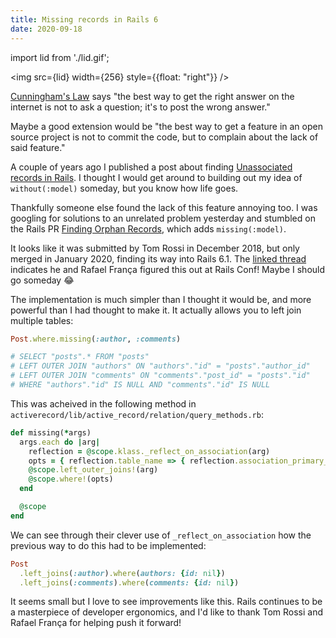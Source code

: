 ```yaml
---
title: Missing records in Rails 6
date: 2020-09-18
---
```


import lid from './lid.gif';

<img src={lid} width={256} style={{float: "right"}} />

[Cunningham's Law](https://meta.wikimedia.org/wiki/Cunningham%27s_Law) says "the
best way to get the right answer on the internet is not to ask a question; it's
to post the wrong answer."

Maybe a good extension would be "the best way to get a feature in an open source
project is not to commit the code, but to complain about the lack of said
feature."

A couple of years ago I published a post about finding
[Unassociated records in Rails](/unassociated). I thought I would get around to
building out my idea of `without(:model)` someday, but you know how life goes.

Thankfully someone else found the lack of this feature annoying too. I was
googling for solutions to an unrelated problem yesterday and stumbled on the
Rails PR
[Finding Orphan Records](https://github.com/rails/rails/pull/34727/files), which
adds `missing(:model)`.

It looks like it was submitted by Tom Rossi in December 2018, but only merged in
January 2020, finding its way into Rails 6.1. The
[linked thread](https://groups.google.com/g/rubyonrails-core/c/sT8uzQb8Oa8)
indicates he and Rafael França figured this out at Rails Conf! Maybe I should go
someday 😂

The implementation is much simpler than I thought it would be, and more powerful
than I had thought to make it. It actually allows you to left join multiple
tables:

```rb
Post.where.missing(:author, :comments)

# SELECT "posts".* FROM "posts"
# LEFT OUTER JOIN "authors" ON "authors"."id" = "posts"."author_id"
# LEFT OUTER JOIN "comments" ON "comments"."post_id" = "posts"."id"
# WHERE "authors"."id" IS NULL AND "comments"."id" IS NULL
```

This was acheived in the following method in
`activerecord/lib/active_record/relation/query_methods.rb`:

```rb
def missing(*args)
  args.each do |arg|
    reflection = @scope.klass._reflect_on_association(arg)
    opts = { reflection.table_name => { reflection.association_primary_key => nil } }
    @scope.left_outer_joins!(arg)
    @scope.where!(opts)
  end

  @scope
end
```

We can see through their clever use of `_reflect_on_association` how the
previous way to do this had to be implemented:

```rb
Post
  .left_joins(:author).where(authors: {id: nil})
  .left_joins(:comments).where(comments: {id: nil})
```

It seems small but I love to see improvements like this. Rails continues to be a
masterpiece of developer ergonomics, and I'd like to thank Tom Rossi and Rafael
França for helping push it forward!
